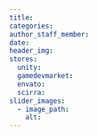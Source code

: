 ```yaml
---
title:
categories:
author_staff_member:
date:
header_img:
stores:
  unity:
  gamedevmarket:
  envato:
  scirra:
slider_images:
  - image_path:
    alt:
---
```

